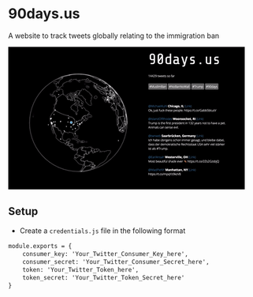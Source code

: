 # 90days.us
A website to track tweets globally relating to the immigration ban

![90daysgif](90days-us.gif)

## Setup

- Create a `credentials.js` file in the following format

```
module.exports = {
    consumer_key: 'Your_Twitter_Consumer_Key_here',
    consumer_secret: 'Your_Twitter_Consumer_Secret_here',
    token: 'Your_Twitter_Token_here',
    token_secret: 'Your_Twitter_Token_Secret_here'
}
```

